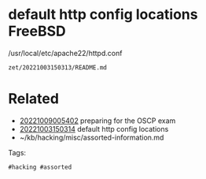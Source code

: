# default http config locations FreeBSD
/usr/local/etc/apache22/httpd.conf

` zet/20221003150313/README.md `

# Related

- [20221009005402](/zet/20221009005402/README.md) preparing for the OSCP exam
- [20221003150314](/zet/20221003150314/README.md) default http config locations
- ~/kb/hacking/misc/assorted-information.md

Tags:

    #hacking #assorted 
